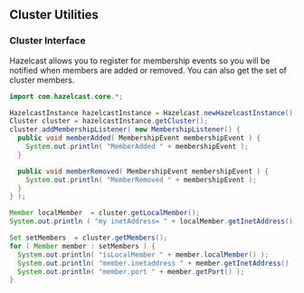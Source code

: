 

## Cluster Utilities


### Cluster Interface

Hazelcast allows you to register for membership events so you will be notified when members are added or removed. You can also get the set of cluster members.

```java
import com.hazelcast.core.*;

HazelcastInstance hazelcastInstance = Hazelcast.newHazelcastInstance();
Cluster cluster = hazelcastInstance.getCluster();
cluster.addMembershipListener( new MembershipListener() {
  public void memberAdded( MembershipEvent membershipEvent ) {
    System.out.println( "MemberAdded " + membershipEvent );
  }

  public void memberRemoved( MembershipEvent membershipEvent ) {
    System.out.println( "MemberRemoved " + membershipEvent );
  }
} );

Member localMember  = cluster.getLocalMember();
System.out.println ( "my inetAddress= " + localMember.getInetAddress() );

Set setMembers  = cluster.getMembers();
for ( Member member : setMembers ) {
  System.out.println( "isLocalMember " + member.localMember() );
  System.out.println( "member.inetaddress " + member.getInetAddress() );
  System.out.println( "member.port " + member.getPort() );
}
```

